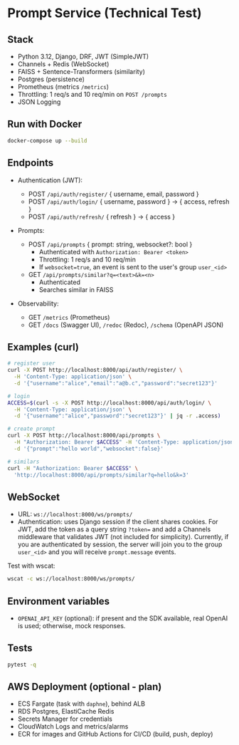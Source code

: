 # Prompt Service (Technical Test)

## Stack
- Python 3.12, Django, DRF, JWT (SimpleJWT)
- Channels + Redis (WebSocket)
- FAISS + Sentence-Transformers (similarity)
- Postgres (persistence)
- Prometheus (metrics `/metrics`)
- Throttling: 1 req/s and 10 req/min on `POST /prompts`
- JSON Logging

## Run with Docker
```bash
docker-compose up --build
```

## Endpoints

- Authentication (JWT):
  - POST `/api/auth/register/` { username, email, password }
  - POST `/api/auth/login/` { username, password } → { access, refresh }
  - POST `/api/auth/refresh/` { refresh } → { access }

- Prompts:
  - POST `/api/prompts` { prompt: string, websocket?: bool }
    - Authenticated with `Authorization: Bearer <token>`
    - Throttling: 1 req/s and 10 req/min
    - If `websocket=true`, an event is sent to the user's group `user_<id>`
  - GET `/api/prompts/similar?q=<text>&k=<n>`
    - Authenticated
    - Searches similar in FAISS

- Observability:
  - GET `/metrics` (Prometheus)
  - GET `/docs` (Swagger UI), `/redoc` (Redoc), `/schema` (OpenAPI JSON)

## Examples (curl)

```bash
# register user
curl -X POST http://localhost:8000/api/auth/register/ \
  -H 'Content-Type: application/json' \
  -d '{"username":"alice","email":"a@b.c","password":"secret123"}'

# login
ACCESS=$(curl -s -X POST http://localhost:8000/api/auth/login/ \
  -H 'Content-Type: application/json' \
  -d '{"username":"alice","password":"secret123"}' | jq -r .access)

# create prompt
curl -X POST http://localhost:8000/api/prompts \
  -H "Authorization: Bearer $ACCESS" -H 'Content-Type: application/json' \
  -d '{"prompt":"hello world","websocket":false}'

# similars
curl -H "Authorization: Bearer $ACCESS" \
  'http://localhost:8000/api/prompts/similar?q=hello&k=3'
```

## WebSocket

- URL: `ws://localhost:8000/ws/prompts/`
- Authentication: uses Django session if the client shares cookies. For JWT, add the token as a query string `?token=` and add a Channels middleware that validates JWT (not included for simplicity). Currently, if you are authenticated by session, the server will join you to the group `user_<id>` and you will receive `prompt.message` events.

Test with wscat:
```bash
wscat -c ws://localhost:8000/ws/prompts/
```

## Environment variables

- `OPENAI_API_KEY` (optional): if present and the SDK available, real OpenAI is used; otherwise, mock responses.

## Tests

```bash
pytest -q
```

## AWS Deployment (optional - plan)

- ECS Fargate (task with `daphne`), behind ALB
- RDS Postgres, ElastiCache Redis
- Secrets Manager for credentials
- CloudWatch Logs and metrics/alarms
- ECR for images and GitHub Actions for CI/CD (build, push, deploy)
